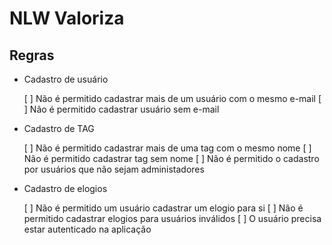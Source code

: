 # NLW Valoriza

## Regras

- Cadastro de usuário

  [ ] Não é permitido cadastrar mais de um usuário com o mesmo e-mail
  [ ] Não é permitido cadastrar usuário sem e-mail

- Cadastro de TAG

  [ ] Não é permitido cadastrar mais de uma tag com o mesmo nome
  [ ] Não é permitido cadastrar tag sem nome
  [ ] Não é permitido o cadastro por usuários que não sejam administadores

- Cadastro de elogios

  [ ] Não é permitido um usuário cadastrar um elogio para si
  [ ] Não é permitido cadastrar elogios para usuários inválidos
  [ ] O usuário precisa estar autenticado na aplicação